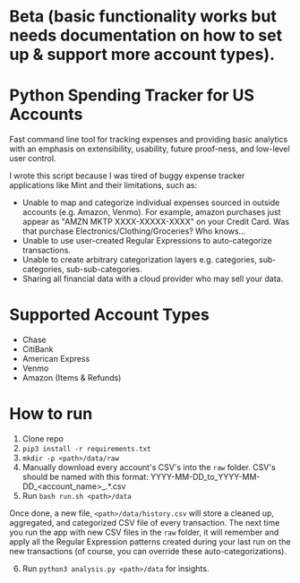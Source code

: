 # Beta (basic functionality works but needs documentation on how to set up & support more account types).

# Python Spending Tracker for US Accounts

Fast command line tool for tracking expenses and providing basic analytics with an emphasis on extensibility, usability, future proof-ness, and low-level user control.

I wrote this script because I was tired of buggy expense tracker applications like Mint and their limitations, such as:
- Unable to map and categorize individual expenses sourced in outside accounts (e.g. Amazon, Venmo). For example, amazon purchases just appear as "AMZN MKTP XXXX-XXXXX-XXXX" on your Credit Card. Was that purchase Electronics/Clothing/Groceries? Who knows...
- Unable to use user-created Regular Expressions to auto-categorize transactions.
- Unable to create arbitrary categorization layers e.g. categories, sub-categories, sub-sub-categories.
- Sharing all financial data with a cloud provider who may sell your data.


# Supported Account Types

- Chase
- CitiBank
- American Express
- Venmo
- Amazon (Items & Refunds)

# How to run

1) Clone repo
2) `pip3 install -r requirements.txt`
3) `mkdir -p <path>/data/raw`
4) Manually download every account's CSV's into the `raw` folder. CSV's should be named with this format:
    YYYY-MM-DD_to_YYYY-MM-DD_<account_name>_.*.csv
5) Run `bash run.sh <path>/data`

Once done, a new file, `<path>/data/history.csv` will store a cleaned up, aggregated, and categorized CSV file of every transaction. The next time you run the app with new CSV files in the `raw` folder, it will remember and apply all the Regular Expression patterns created during your last run on the new transactions (of course, you can override these auto-categorizations).

6) Run `python3 analysis.py <path>/data` for insights.
